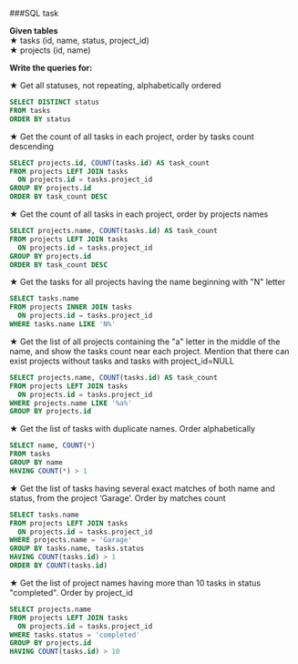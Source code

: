 ###SQL task

**Given tables**<br>
★ tasks (id, name, status, project_id) <br>
★ projects (id, name) <br>

**Write the queries for:**<br>

★ Get all statuses, not repeating, alphabetically ordered
```sql
SELECT DISTINCT status
FROM tasks
ORDER BY status
```
★ Get the count of all tasks in each project, order by tasks count descending
```sql
SELECT projects.id, COUNT(tasks.id) AS task_count
FROM projects LEFT JOIN tasks
  ON projects.id = tasks.project_id
GROUP BY projects.id
ORDER BY task_count DESC
```
★ Get the count of all tasks in each project, order by projects names
```sql
SELECT projects.name, COUNT(tasks.id) AS task_count
FROM projects LEFT JOIN tasks
  ON projects.id = tasks.project_id
GROUP BY projects.id
ORDER BY task_count DESC
```
★ Get the tasks for all projects having the name beginning with "N" letter
```sql
SELECT tasks.name
FROM projects INNER JOIN tasks
  ON projects.id = tasks.project_id
WHERE tasks.name LIKE 'N%'
```
★ Get the list of all projects containing the "a" letter in the middle of the name, and show the tasks count near each project. Mention that there can exist projects without tasks and tasks with project_id=NULL
```sql
SELECT projects.name, COUNT(tasks.id) AS task_count
FROM projects LEFT JOIN tasks
  ON projects.id = tasks.project_id
WHERE projects.name LIKE '%a%'
GROUP BY projects.id
```
★ Get the list of tasks with duplicate names. Order alphabetically
```sql
SELECT name, COUNT(*)
FROM tasks
GROUP BY name
HAVING COUNT(*) > 1
```
★ Get the list of tasks having several exact matches of both name and status, from the project ‘Garage’. Order by matches count
```sql
SELECT tasks.name
FROM projects LEFT JOIN tasks
  ON projects.id = tasks.project_id
WHERE projects.name = 'Garage' 
GROUP BY tasks.name, tasks.status
HAVING COUNT(tasks.id) > 1
ORDER BY COUNT(tasks.id)
```
★ Get the list of project names having more than 10 tasks in status "completed". Order by project_id
```sql
SELECT projects.name
FROM projects LEFT JOIN tasks
  ON projects.id = tasks.project_id
WHERE tasks.status = 'completed'
GROUP BY projects.id
HAVING COUNT(tasks.id) > 10
```
